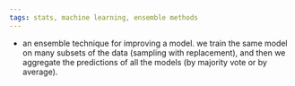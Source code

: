 ```yaml
---
tags: stats, machine learning, ensemble methods
---
```


- an ensemble technique for improving a model. we train the same model on many subsets of the data (sampling with replacement), and then we aggregate the predictions of all the models (by majority vote or by average).